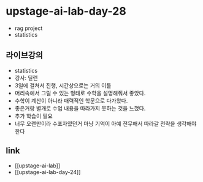 # upstage-ai-lab-day-28
- rag project
- statistics 

## 라이브강의
- statistics
- 강사: 딜런
- 3일에 걸쳐서 진행, 시간상으로는 거의 이틀
- 머리속에서 그릴 수 있는 형태로 수학을 설명해줘서 좋았다.
- 수학이 계산이 아니라 매력적인 학문으로 다가왔다.
- 좋은거랑 별개로 수업 내용을 따라가지 못하는 것을 느꼈다.
- 추가 학습이 필요
- 너무 오랜만이라 수포자였던거 마냥 기억이 아예 전무해서 따라갈 전략을 생각해야한다

## link
- [[upstage-ai-lab]]
- [[upstage-ai-lab-day-24]]
